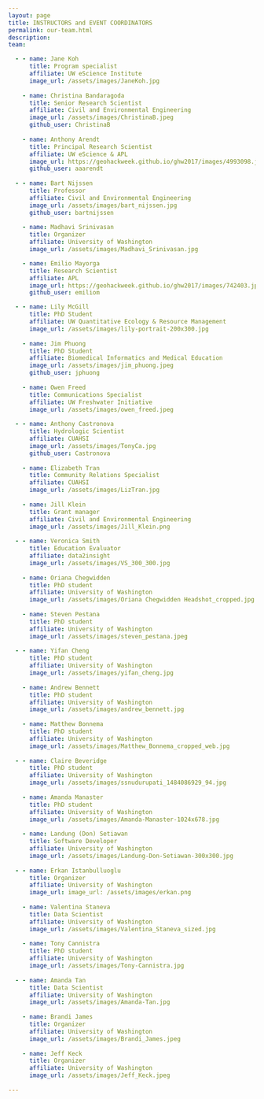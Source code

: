 ```yaml
---
layout: page
title: INSTRUCTORS and EVENT COORDINATORS
permalink: our-team.html
description:
team:

  - - name: Jane Koh
      title: Program specialist
      affiliate: UW eScience Institute
      image_url: /assets/images/JaneKoh.jpg
      
    - name: Christina Bandaragoda
      title: Senior Research Scientist
      affiliate: Civil and Environmental Engineering
      image_url: /assets/images/ChristinaB.jpeg
      github_user: ChristinaB
      
    - name: Anthony Arendt
      title: Principal Research Scientist
      affiliate: UW eScience & APL
      image_url: https://geohackweek.github.io/ghw2017/images/4993098.jpeg
      github_user: aaarendt
      
  - - name: Bart Nijssen
      title: Professor
      affiliate: Civil and Environmental Engineering
      image_url: /assets/images/bart_nijssen.jpg
      github_user: bartnijssen
      
    - name: Madhavi Srinivasan
      title: Organizer
      affiliate: University of Washington
      image_url: /assets/images/Madhavi_Srinivasan.jpg

    - name: Emilio Mayorga
      title: Research Scientist
      affiliate: APL
      image_url: https://geohackweek.github.io/ghw2017/images/742403.jpg
      github_user: emiliom

  - - name: Lily McGill
      title: PhD Student
      affiliate: UW Quantitative Ecology & Resource Management
      image_url: /assets/images/lily-portrait-200x300.jpg
      
    - name: Jim Phuong
      title: PhD Student
      affiliate: Biomedical Informatics and Medical Education
      image_url: /assets/images/jim_phuong.jpeg
      github_user: jphuong
      
    - name: Owen Freed
      title: Communications Specialist
      affiliate: UW Freshwater Initiative
      image_url: /assets/images/owen_freed.jpeg
      
  - - name: Anthony Castronova
      title: Hydrologic Scientist
      affiliate: CUAHSI
      image_url: /assets/images/TonyCa.jpg
      github_user: Castronova
        
    - name: Elizabeth Tran
      title: Community Relations Specialist
      affiliate: CUAHSI
      image_url: /assets/images/LizTran.jpg
      
    - name: Jill Klein
      title: Grant manager
      affiliate: Civil and Environmental Engineering
      image_url: /assets/images/Jill_Klein.png 
      
  - - name: Veronica Smith
      title: Education Evaluator
      affiliate: data2insight
      image_url: /assets/images/VS_300_300.jpg
        
    - name: Oriana Chegwidden
      title: PhD student
      affiliate: University of Washington
      image_url: /assets/images/Oriana Chegwidden Headshot_cropped.jpg
      
    - name: Steven Pestana
      title: PhD student
      affiliate: University of Washington
      image_url: /assets/images/steven_pestana.jpeg
      
  - - name: Yifan Cheng
      title: PhD student
      affiliate: University of Washington
      image_url: /assets/images/yifan_cheng.jpg
        
    - name: Andrew Bennett
      title: PhD student
      affiliate: University of Washington
      image_url: /assets/images/andrew_bennett.jpg
      
    - name: Matthew Bonnema
      title: PhD student
      affiliate: University of Washington
      image_url: /assets/images/Matthew_Bonnema_cropped_web.jpg
      
  - - name: Claire Beveridge
      title: PhD student
      affiliate: University of Washington
      image_url: /assets/images/ssnudurupati_1484086929_94.jpg
        
    - name: Amanda Manaster
      title: PhD student
      affiliate: University of Washington
      image_url: /assets/images/Amanda-Manaster-1024x678.jpg
      
    - name: Landung (Don) Setiawan
      title: Software Developer
      affiliate: University of Washington
      image_url: /assets/images/Landung-Don-Setiawan-300x300.jpg
      
  - - name: Erkan Istanbulluoglu 
      title: Organizer
      affiliate: University of Washington
      image_url: image_url: /assets/images/erkan.png
        
    - name: Valentina Staneva
      title: Data Scientist
      affiliate: University of Washington
      image_url: /assets/images/Valentina_Staneva_sized.jpg
      
    - name: Tony Cannistra
      title: PhD student
      affiliate: University of Washington
      image_url: /assets/images/Tony-Cannistra.jpg
      
  - - name: Amanda Tan 
      title: Data Scientist
      affiliate: University of Washington
      image_url: /assets/images/Amanda-Tan.jpg
      
    - name: Brandi James
      title: Organizer
      affiliate: University of Washington
      image_url: /assets/images/Brandi_James.jpeg
      
    - name: Jeff Keck
      title: Organizer
      affiliate: University of Washington
      image_url: /assets/images/Jeff_Keck.jpeg
 
---
```

 